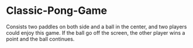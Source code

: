 # Classic-Pong-Game
Consists two paddles on both side and a ball in the center, and two players could enjoy this game. If the ball go off the screen, the other player wins a point and the ball continues. 

